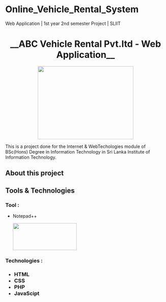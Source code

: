 # Online_Vehicle_Rental_System
Web Application | 1st year 2nd semester Project | SLIIT

<h1 align="center"> __ABC Vehicle Rental Pvt.ltd - Web Application__ </h1>
<p align="center">
  <image src="https://user-images.githubusercontent.com/88779731/145160182-69a1fc4d-1e9f-4a2f-91ee-5631313ba0a0.jpg" width="300" height="230"
</p>
<p> This is a project done for the Internet & WebTechologies module of BSc(Hons) Degree in Information Technology in Sri Lanka Institute of Information Technology. </p>

<h2> About this project </h2>

<h2> Tools & Technologies </h2>

<h3> Tool : </h3>

- Notepad++

  <image src="https://encrypted-tbn0.gstatic.com/images?q=tbn:ANd9GcQRMVUgKFiKT25ukYh3TzwXdAY9nD9oB4RtMZpuGT-j1SZ6OGf28dkFyqdti6VKXvl0xk4&usqp=CAU" width="200" height="85" /> 

<h3> Technologies : <h3>

- HTML
- CSS
- PHP
- JavaScipt
